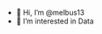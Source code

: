 - 👋 Hi, I’m @melbus13
- 👀 I’m interested in Data

<!---
melbus13/melbus13 is a ✨ special ✨ repository because its `README.md` (this file) appears on your GitHub profile.
You can click the Preview link to take a look at your changes.
--->
